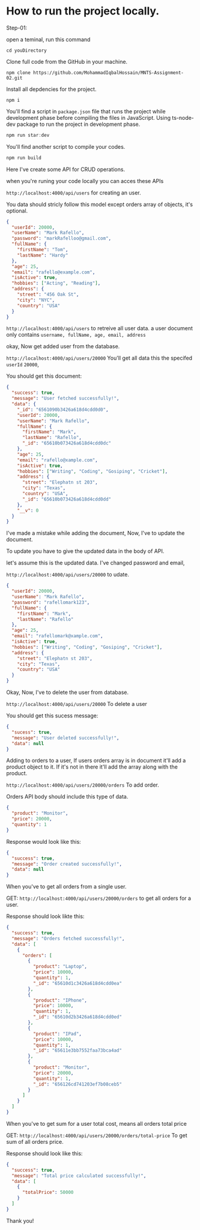 # How to run the project locally.

Step-01:

open a teminal, run this command

```commad
cd youDirectory
```

Clone full code from the GitHub in your machine.

```command
npm clone https://github.com/MohammadIqbalHossain/MNTS-Assignment-02.git
```

Install all depdencies for the project.

```command
npm i
```

You'll find a script in `package.json` file that runs the project while development phase before compiling the files in JavaScript. Using ts-node-dev package to run the project in development phase.

```js
npm run star:dev
```

You'll find another script to compile your codes.

```js
npm run build
```

Here I've create some API for CRUD operations.

when you're runing your code locally you can acces these APIs

`http://localhost:4000/api/users` for creating an user.

You data should stricly follow this model except orders array of objects, it's optional.

```json
{
  "userId": 20000,
  "userName": "Mark Rafello",
  "password": "markRafelloo@gmail.com",
  "fullName": {
    "firstName": "Tom",
    "lastName": "Hardy"
  },
  "age": 25,
  "email": "rafello@example.com",
  "isActive": true,
  "hobbies": ["Acting", "Reading"],
  "address": {
    "street": "456 Oak St",
    "city": "NYC",
    "country": "USA"
  }
}
```

`http://localhost:4000/api/users` to retreive all user data. a user document only contains `username, fullName, age, email, address`

okay, Now get added user from the database.

`http://localhost:4000/api/users/20000` You'll get all data this the specifed `userId` `20000`,

You should get this document:

```json
{
  "success": true,
  "message": "User fetched successfully!",
  "data": {
    "_id": "6561090b3426a618d4cdd0d0",
    "userId": 20000,
    "userName": "Mark Rafello",
    "fullName": {
      "firstName": "Mark",
      "lastName": "Rafello",
      "_id": "65610b073426a618d4cdd0dc"
    },
    "age": 25,
    "email": "rafello@xample.com",
    "isActive": true,
    "hobbies": ["Writing", "Coding", "Gosiping", "Cricket"],
    "address": {
      "street": "Elephatn st 203",
      "city": "Texas",
      "country": "USA",
      "_id": "65610b073426a618d4cdd0dd"
    },
    "__v": 0
  }
}
```

I've made a mistake while adding the document, Now, I've to update the document.

To update you have to give the updated data in the body of API.

let's assume this is the updated data. I've changed password and email,

`http://localhost:4000/api/users/20000` to udate.

```json
{
  "userId": 20000,
  "userName": "Mark Rafello",
  "password": "rafellomark123",
  "fullName": {
    "firstName": "Mark",
    "lastName": "Rafello"
  },
  "age": 25,
  "email": "rafellomark@xample.com",
  "isActive": true,
  "hobbies": ["Writing", "Coding", "Gosiping", "Cricket"],
  "address": {
    "street": "Elephatn st 203",
    "city": "Texas",
    "country": "USA"
  }
}
```

Okay, Now, I've to delete the user from database.

`http://localhost:4000/api/users/20000` To delete a user

You should get this sucess message:

```json
{
  "sucess": true,
  "message": "User deleted successfully!",
  "data": null
}
```

Adding to orders to a user, If users orders array is in document it'll add a product object to it. If it's not in there it'll add the array along with the product.

`http://localhost:4000/api/users/20000/orders` To add order.

Orders API body should include this type of data.

```json
{
  "product": "Monitor",
  "price": 20000,
  "quantity": 1
}
```

Response would look like this:

```json
{
  "success": true,
  "message": "Order created successfully!",
  "data": null
}
```

When you've to get all orders from a single user.

GET: `http://localhost:4000/api/users/20000/orders` to get all orders for a user.

Response should look likte this:

```json
{
  "success": true,
  "message": "Orders fetched successfully!",
  "data": [
    {
      "orders": [
        {
          "product": "Laptop",
          "price": 10000,
          "quantity": 1,
          "_id": "65610d1c3426a618d4cdd0ea"
        },
        {
          "product": "IPhone",
          "price": 10000,
          "quantity": 1,
          "_id": "65610d2b3426a618d4cdd0ed"
        },
        {
          "product": "IPad",
          "price": 10000,
          "quantity": 1,
          "_id": "65611e3bb7552faa73bca4ad"
        },
        {
          "product": "Monitor",
          "price": 20000,
          "quantity": 1,
          "_id": "656126cd741203ef7b08ceb5"
        }
      ]
    }
  ]
}
```

When you've to get sum for a user total cost, means all orders total price

GET: `http://localhost:4000/api/users/20000/orders/total-price` To get sum of all orders price.

Response should look like this:

```json
{
  "success": true,
  "message": "Total price calculated successfully!",
  "data": [
    {
      "totalPrice": 50000
    }
  ]
}
```

Thank you!
